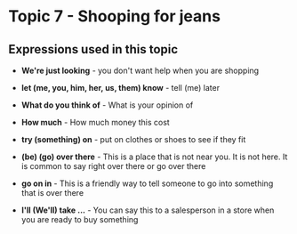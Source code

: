 # Topic 7 - Shooping for jeans

## Expressions used in this topic

* **We're just looking** - you don't want help when you are shopping

* **let (me, you, him, her, us, them) know** - tell (me) later

* **What do you think of** - What is your opinion of

* **How much** - How much money this cost

* **try (something) on** - put on clothes or shoes to see if they fit

* **(be) (go) over there** - This is a place that is not near you.
It is not here. It is common to say right over there or go over there

* **go on in** - This is a friendly way to tell someone to go into
something that is over there

* **I'll (We'll) take ...** - You can say this to a salesperson in a store
when you are ready to buy something